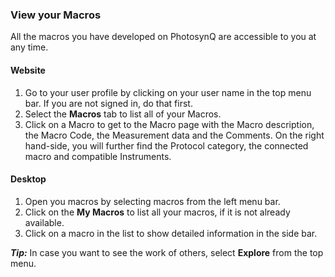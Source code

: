 ### View your Macros

All the macros you have developed on PhotosynQ are accessible to you at any time.

#### Website

1. Go to your user profile by clicking on your user name in the top menu bar. If you are not signed in, do that first.
2. Select the **Macros** tab to list all of your Macros.
3. Click on a Macro to get to the Macro page with the Macro description, the Macro Code, the Measurement data and the Comments. On the right hand-side, you will further find the Protocol category, the connected macro and compatible Instruments.

#### Desktop

1. Open you macros by selecting macros from the left menu bar.
2. Click on the **My Macros** to list all your macros, if it is not already available.
3. Click on a macro in the list to show detailed information in the side bar.

***Tip:*** In case you want to see the work of others, select **Explore** from the top menu.